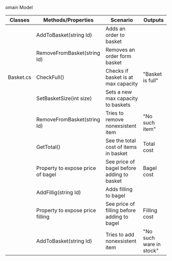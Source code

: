 omain Model

| Classes   | Methods/Properties                | Scenario                                    | Outputs                 |
|-----------|-----------------------------------|---------------------------------------------|-------------------------|
|           | AddToBasket(string Id)            | Adds an order to basket                     |                         |
|           | RemoveFromBasket(string Id)       | Removes an order form basket                |                         |
| Basket.cs | CheckFull()                       | Checks if basket is at max capacity         | "Basket is full"        |
|           | SetBasketSize(int size)           | Sets a new max capacity to baskets          |                         |
|           | RemoveFromBasket(string Id)       | Tries to remove nonexsistent item           | "No such item"          |
|           | GetTotal()                        | See the total cost of items in basket       | Total cost              |
|           | Property to expose price of bagel | See price of bagel before adding to basket  | Bagel cost              |
|           | AddFillig(string Id)              | Adds filling to bagel                       |                         |
|           | Property to expose price filling  | See price of filling before adding to bagel | Filling cost            |
|           | AddToBasket(string Id)            | Tries to add nonexsistent item              | "No such ware in stock" |